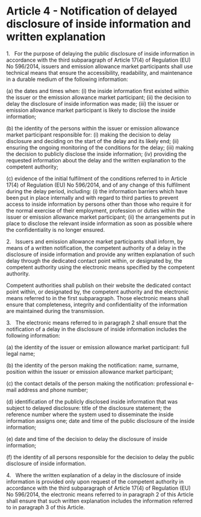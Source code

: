 # Article 4 - Notification of delayed disclosure of inside information and written explanation


1.   For the purpose of delaying the public disclosure of inside information in accordance with the third subparagraph of Article 17(4) of Regulation (EU) No 596/2014, issuers and emission allowance market participants shall use technical means that ensure the accessibility, readability, and maintenance in a durable medium of the following information:

(a) the dates and times when: (i) the inside information first existed within the issuer or the emission allowance market participant; (ii) the decision to delay the disclosure of inside information was made; (iii) the issuer or emission allowance market participant is likely to disclose the inside information;

(b) the identity of the persons within the issuer or emission allowance market participant responsible for: (i) making the decision to delay disclosure and deciding on the start of the delay and its likely end; (ii) ensuring the ongoing monitoring of the conditions for the delay; (iii) making the decision to publicly disclose the inside information; (iv) providing the requested information about the delay and the written explanation to the competent authority;

(c) evidence of the initial fulfilment of the conditions referred to in Article 17(4) of Regulation (EU) No 596/2014, and of any change of this fulfilment during the delay period, including: (i) the information barriers which have been put in place internally and with regard to third parties to prevent access to inside information by persons other than those who require it for the normal exercise of their employment, profession or duties within the issuer or emission allowance market participant; (ii) the arrangements put in place to disclose the relevant inside information as soon as possible where the confidentiality is no longer ensured.

2.   Issuers and emission allowance market participants shall inform, by means of a written notification, the competent authority of a delay in the disclosure of inside information and provide any written explanation of such delay through the dedicated contact point within, or designated by, the competent authority using the electronic means specified by the competent authority.

Competent authorities shall publish on their website the dedicated contact point within, or designated by, the competent authority and the electronic means referred to in the first subparagraph. Those electronic means shall ensure that completeness, integrity and confidentiality of the information are maintained during the transmission.

3.   The electronic means referred to in paragraph 2 shall ensure that the notification of a delay in the disclosure of inside information includes the following information:

(a) the identity of the issuer or emission allowance market participant: full legal name;

(b) the identity of the person making the notification: name, surname, position within the issuer or emission allowance market participant;

(c) the contact details of the person making the notification: professional e-mail address and phone number;

(d) identification of the publicly disclosed inside information that was subject to delayed disclosure: title of the disclosure statement; the reference number where the system used to disseminate the inside information assigns one; date and time of the public disclosure of the inside information;

(e) date and time of the decision to delay the disclosure of inside information;

(f) the identity of all persons responsible for the decision to delay the public disclosure of inside information.

4.   Where the written explanation of a delay in the disclosure of inside information is provided only upon request of the competent authority in accordance with the third subparagraph of Article 17(4) of Regulation (EU) No 596/2014, the electronic means referred to in paragraph 2 of this Article shall ensure that such written explanation includes the information referred to in paragraph 3 of this Article.
